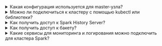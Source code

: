 
<details>

<summary>Какая конфигурация используется для master-узла?</summary>

Конфигурацию master-узла определяет режим работы кластера.

- **DEV**: для master-узла будет использоваться виртуальная машина с 2 vCPU и 4 GB RAM.
- **PROD**: для master-узла будет использоваться виртуальная машина с 6 vCPU и 6 GB RAM.

</details>

<details>

<summary>Можно ли подключиться к кластеру с помощью kubectl или библиотеки?</summary>

Чтобы подключиться к кластеру, используйте токены доступа в личном кабинете VK Cloud или библиотеке Cloud ML Platform. Процесс создания токенов подробно описан в разделе [Аутентификация и авторизация](/ru/ml/spark-to-k8s/ml-platform-library/authz).

<err>

Не используйте kubectl для подключения к кластеру Spark и не меняйте напрямую сущности Kubernetes: секреты, пространства имен, Deployments, ConfigMaps, настройки Spark Operator.

Это может привести к неправильной работе приложения.

</err>

</details>

<details>

<summary>Как получить доступ к Spark History Server?</summary>

Воспользуйтесь [инструкцией](/ru/ml/spark-to-k8s/monitoring#ispolzovanie_spark_history_server).

</details>

<details>

<summary>Как получить доступ к бакету?</summary>

По умолчанию у кластера Spark есть доступ к бакету [Cloud Storage](/ru/storage/s3), который автоматически создается вместе с кластером. Чтобы получить доступ к другим бакетам, воспользуйтесь [инструкцией](/ru/ml/spark-to-k8s/instructions/buckets).

</details>

<details>

<summary>Какие сервисы для мониторинга и логирования можно подключить для кластера Spark?</summary>

Кластеры Spark по умолчанию подключены к сервисам:

- [Cloud Logging](/ru/monitoring-services/logging) — сбор и анализ логов.
- [Cloud Alerting](/ru/monitoring-services/alerting) — отправка уведомлений об изменении ключевых метрик сервисов VK Cloud.
- [Cloud Monitoring](/ru/monitoring-services/monitoring) — отслеживание состояния ресурсов с использованием широкого набора метрик.

Подробнее — в статье [Мониторинг кластера](/ru/ml/spark-to-k8s/monitoring).

</details>
